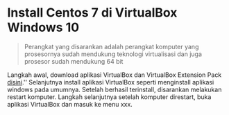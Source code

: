 # Install Centos 7 di VirtualBox Windows 10
> Perangkat yang disarankan adalah perangkat komputer yang prosesornya sudah mendukung teknologi virtualisasi
> dan juga prosesor sudah mendukung 64 bit

Langkah awal, download aplikasi VirtualBox dan VirtualBox Extension Pack <a href="https://www.virtualbox.org/wiki/Downloads" target="_blank">disini</a>.'\'
Selanjutnya install aplikasi VirtualBox seperti menginstall aplikasi windows pada umumnya.
Setelah berhasil terinstall, disarankan melakukan restart komputer.
Langkah selanjutnya setelah komputer direstart, buka aplikasi VirtualBox dan masuk ke menu xxx.

